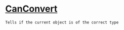 # [CanConvert](./RectangleFConverter-100664058.md)

`Tells if the current object is of the correct type`
